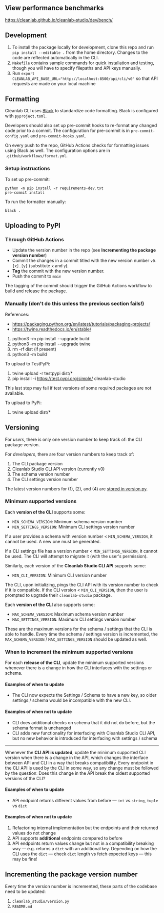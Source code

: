## View performance benchmarks

https://cleanlab.github.io/cleanlab-studio/dev/bench/

## Development

1. To install the package locally for development, clone this repo and run `pip install --editable .` from the home
   directory. Changes to the code are reflected automatically in the CLI.
2. `Makefile` contains sample commands for quick installation and testing, though you will have to specify filepaths and
   API keys manually.
3. Run `export CLEANLAB_API_BASE_URL="http://localhost:8500/api/cli/v0"` so that API requests are made on your local
   machine

## Formatting

Cleanlab CLI uses [Black](https://black.readthedocs.io/en/stable/) to standardize code formatting. Black is configured
with `pyproject.toml`.

Developers should also set up pre-commit hooks to re-format any changed code prior to a commit. The configuration for
pre-commit is in `pre-commit-config.yaml` and `pre-commit-hooks.yaml`.

On every push to the repo, GitHub Actions checks for formatting issues using Black as well. The configuration options
are in `.github/workflows/format.yml`.

### Setup instructions

To set up pre-commit:

```
python -m pip install -r requirements-dev.txt
pre-commit install
```

To run the formatter manually:

```
black .
```

## Uploading to PyPI

### Through GitHub Actions

- Update the version number in the repo (see **Incrementing the package version number**)
- Commit the changes in a commit titled with the new version number `v0.[x].[y]` (substitute `x` and `y`).
- **Tag** the commit with the new version number.
- Push the commit to `main`

The tagging of the commit should trigger the GitHub Actions workflow to build and release the package.

### Manually (don't do this unless the previous section fails!)

References:

- https://packaging.python.org/en/latest/tutorials/packaging-projects/
- https://twine.readthedocs.io/en/stable/

1. python3 -m pip install --upgrade build
2. python3 -m pip install --upgrade twine
3. rm -rf dist (if present)
4. python3 -m build

To upload to TestPyPi:

1. twine upload -r testpypi dist/*
2. pip install -i https://test.pypi.org/simple/ cleanlab-studio

This last step may fail if test versions of some required packages are not available.

To upload to PyPi:

1. twine upload dist/*

## Versioning

For *users*, there is only one version number to keep track of: the CLI package version.

For *developers*, there are four version numbers to keep track of:

1. The CLI package version
2. Cleanlab Studio CLI API version (currently v0)
3. The schema version number
4. The CLI settings version number

The latest version numbers for (1), (2), and (4)
are [stored in version.py](https://github.com/cleanlab/cleanlab-studio/blob/main/cleanlab_studio/version.py).

### Minimum supported versions

Each **version of the CLI** supports some:

- `MIN_SCHEMA_VERSION`: Minimum schema version number
- `MIN_SETTINGS_VERSION`: Minimum CLI settings version number

If a user provides a schema with version number < `MIN_SCHEMA_VERSION`, it cannot be used. A new one must be generated.

If a CLI settings file has a version number < `MIN_SETTINGS_VERSION`, it cannot be used. The CLI will attempt to migrate
it (with the user's permission).

Similarly, each version of the **Cleanlab Studio CLI API** supports some:

- `MIN_CLI_VERSION`: Minimum CLI version number

The CLI, upon initializing, pings the CLI API with its version number to check if it is compatible. If the CLI
version < `MIN_CLI_VERSION`, then the user is prompted to upgrade their `cleanlab-studio` package.

Each **version of the CLI** also supports some:

- `MAX_SCHEMA_VERSION`: Maximum schema version number
- `MAX_SETTINGS_VERSION`: Maximum CLI settings version number

These are the maximum versions for the schema / settings that the CLI is able to handle. Every time the schema /
settings version is incremented, the `MAX_SCHEMA_VERSION` / `MAX_SETTINGS_VERSION` should be updated as well.

### When to increment the minimum supported versions

For each **release of the CLI**, update the minimum supported versions whenever there is a change in how the CLI
interfaces with the settings or schema.

#### Examples of when to update

- The CLI now expects the Settings / Schema to have a new key, so older settings / schema would be incompatible with the
  new CLI.

#### Examples of when not to update

- CLI does additional checks on schema that it did not do before, but the schema format is unchanged
- CLI adds new functionality for interfacing with Cleanlab Studio CLI API, but no new behavior is introduced for
  interfacing with settings / schema

----

Whenever the **CLI API is updated**, update the minimum supported CLI version when there is a change in the API, which
changes the interface between API and CLI in a way that breaks compatibility. Every endpoint in the CLI API is used by
the CLI in some way, so any change must be followed by the question:
Does this change in the API break the oldest supported versions of the CLI?

#### Examples of when to update

- API endpoint returns different values from before — `int` vs `string`, `tuple` vs `dict`

#### Examples of when not to update

1. Refactoring internal implementation but the endpoints and their returned values do not change
2. API supports **additional** endpoints compared to before
3. API endpoints return values change but not in a compatibility breaking way — e.g. returns a `dict` with an additional
   key. Depending on how the CLI uses the `dict` — check `dict` length vs fetch expected keys — this may be fine!

## Incrementing the package version number

Every time the version number is incremented, these parts of the codebase need to be updated:

1. `cleanlab_studio/version.py`
2. `README.md`
